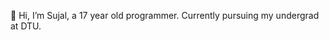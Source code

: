 👋 Hi,
I’m Sujal, a 17 year old programmer. Currently pursuing my undergrad at DTU.

<!---
sujalbhatii/sujalbhatii is a ✨ special ✨ repository because its `README.md` (this file) appears on your GitHub profile.
You can click the Preview link to take a look at your changes.
--->
